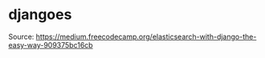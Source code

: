 # djangoes

Source: https://medium.freecodecamp.org/elasticsearch-with-django-the-easy-way-909375bc16cb